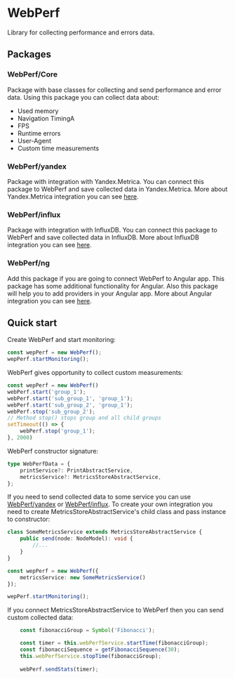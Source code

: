 # WebPerf
Library for collecting performance and errors data.

## Packages

### WebPerf/Core
Package with base classes for collecting and send performance and error data.
Using this package you can collect data about:

- Used memory
- Navigation TimingA
- FPS
- Runtime errors
- User-Agent
- Custom time measurements

### WebPerf/yandex
Package with integration with Yandex.Metrica. You can connect this package to WebPerf and save collected data in Yandex.Metrica.
More about Yandex.Metrica integration you can see [here](packages/yandex/README.md).

### WebPerf/influx
Package with integration with InfluxDB. You can connect this package to WebPerf and save collected data in InfluxDB.
More about InfluxDB integration you can see [here](packages/influx/README.md).

### WebPerf/ng
Add this package if you are going to connect WebPerf to Angular app. This package has some additional functionality for Angular. Also this package will help you to add providers in your Angular app.
More about Angular integration you can see [here](packages/web-perf-ng/README.md).

## Quick start

Create WebPerf and start monitoring:
```ts
const wepPerf = new WebPerf();
wepPerf.startMonitoring();
```

WebPerf gives opportunity to collect custom measurements:
```ts
const wepPerf = new WebPerf()
webPerf.start('group_1');
webPerf.start('sub_group_1', 'group_1');
webPerf.start('sub_group_2', 'group_1');
webPerf.stop('sub_group_2');
// Method stop() stops group and all child groups
setTimeout(() => {
    webPerf.stop('group_1');
}, 2000)
```

WebPerf constructor signature:
```ts
type WebPerfData = {
    printService?: PrintAbstractService,
    metricsService?: MetricsStoreAbstractService,
};
```

If you need to send collected data to some service you can use [WebPerf/yandex](packages/yandex/README.md) or [WebPerf/influx](packages/influx/README.md).
To create your own integration you need to create MetricsStoreAbstractService's child class and pass instance to constructor:
```ts
class SomeMetricsService extends MetricsStoreAbstractService {
    public send(node: NodeModel): void {
        //...
    }
}

const wepPerf = new WebPerf({
    metricsService: new SomeMetricsService()
});

wepPerf.startMonitoring();
```

If you connect MetricsStoreAbstractService to WebPerf then you can send custom collected data:
```ts
    const fibonacciGroup = Symbol('Fibonacci');

    const timer = this.webPerfService.startTime(fibonacciGroup);
    const fibonacciSequence = getFibonacciSequence(30);
    this.webPerfService.stopTime(fibonacciGroup);
    
    webPerf.sendStats(timer);
    
```
